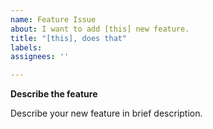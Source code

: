 ```yaml
---
name: Feature Issue
about: I want to add [this] new feature.
title: "[this], does that"
labels: 
assignees: ''

---
```


**Describe the feature**

Describe your new feature in brief description.
